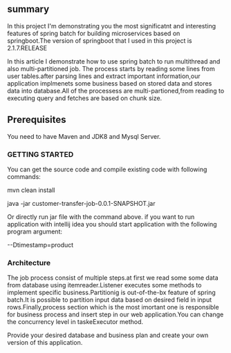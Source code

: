 <h2>summary</h2>

In this project I'm demonstrating you the most significatnt and interesting features of spring batch for building microservices based on springboot.The version of springboot that I used in this project is 2.1.7.RELEASE


In this article I demonstrate how to use spring batch to run multithread and also multi-partitioned job.
The process starts by reading some lines from user tables.after parsing lines and extract important information,our application implmenets some business based on stored data and stores data into database.All of the processess are multi-partioned,from reading to executing query and fetches are based on chunk size.

<h2> Prerequisites </h2>
You need to have Maven and JDK8 and Mysql Server.

<h3>GETTING STARTED</h3>

You can get the source code and compile existing code with following commands:

mvn clean install 

java -jar  customer-transfer-job-0.0.1-SNAPSHOT.jar

Or directly run jar file with the command above.
if you want to run application with intellij idea you should start application with the following program argument:

  --Dtimestamp=product

<h3>Architecture</h3>


The job process consist of multiple steps.at first we read some some data from database using itemreader.Listener executes some methods to implement specific business.Partitionig is out-of-the-bx feature of spring batch.It is possible to partition input data based on desired field in input rows.Finally,process section which is the most imortant one is responsible for business process and insert step in our web application.You can change the concurrency level in taskeExecutor method.

Provide your desired database and business plan and create your own version of this application.
